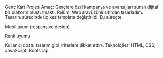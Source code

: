 Genç Kart Projesi
Amaç: Gençlere özel kampanya ve avantajları sunan dijital bir platform oluşturmaktı.
Rolüm: Web arayüzünü sıfırdan tasarladım. Tasarım sürecinde üç kez template değiştirildi. Bu süreçte:

Mobil uyum (responsive design)

Renk uyumu

Kullanıcı dostu tasarım
gibi kriterlere dikkat ettim.
Teknolojiler: HTML, CSS, JavaScript, Bootstrap

